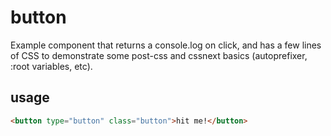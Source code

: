 # button
Example component that returns a console.log on click, and has a few lines of CSS to demonstrate some post-css and cssnext basics (autoprefixer, :root variables, etc).

## usage
```html
<button type="button" class="button">hit me!</button>
```
